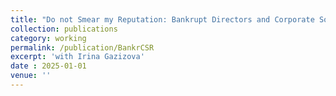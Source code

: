 ```yaml
---
title: "Do not Smear my Reputation: Bankrupt Directors and Corporate Social Responsibility"
collection: publications
category: working
permalink: /publication/BankrCSR
excerpt: 'with Irina Gazizova'
date : 2025-01-01
venue: ''
---
```

